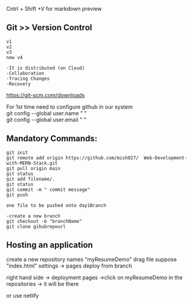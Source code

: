 Cntrl + Shift +V for markdown preview

## Git >> Version Control  
    v1  
    v2  
    v3  
    new v4  

    -It is distributed (on Cloud)  
    -Collaboration  
    -Tracing Changes  
    -Recovery  

https://git-scm.com/downloads

 For 1st time need to configure github in our system  
git config --global user.name " "  
git config --global user.email " "  

## Mandatory Commands:  
    git init  
    git remote add origin https://github.com/mish027/  Web-Development-with-MERN-Stack.git  
    git pull origin main  
    git status  
    git add filename/.  
    git status  
    git commit -m " commit message"  
    git push  

    one file to be pushed onto day1Branch  

    -create a new branch  
    git checkout -b "branchName"  
    git clone gihubrepourl  

## Hosting an application
create a new repository names "myResumeDemo"
drag file suppose "index.html"
settings -> pages 
deploy from branch

right hand side -> deployment pages ->click on myResumeDemo
in the repositories -> it will be there

or use netlify
